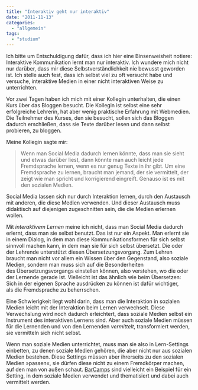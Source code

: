 ```yaml
---
title: "Interaktiv geht nur interaktiv"
date: "2011-11-13"
categories: 
  - "allgemein"
tags: 
  - "studium"
---
```


Ich bitte um Entschuldigung dafür, dass ich hier eine Binsenweisheit notiere: Interaktive Kommunikation lernt man nur interaktiv. Ich wundere mich nicht nur darüber, dass mir diese Selbstverständlichkeit nie bewusst geworden ist. Ich stelle auch fest, dass ich selbst viel zu oft versucht habe und versuche, interaktive Medien in einer nicht interaktiven Weise zu unterrichten.

Vor zwei Tagen haben ich mich mit einer Kollegin unterhalten, die einen Kurs über das Bloggen besucht. Die Kollegin ist selbst eine sehr erfolgreiche Lehrerin, hat aber wenig praktische Erfahrung mit Webmedien. Die Teilnehmer des Kurses, den sie besucht, sollen sich das Bloggen dadurch erschließen, dass sie Texte darüber lesen und dann selbst probieren, zu bloggen.

Meine Kollegin sagte mir:

> Wenn man Social Media dadurch lernen könnte, dass man sie sieht und etwas darüber liest, dann könnte man auch leicht jede Fremdsprache lernen, wenn es nur genug Texte in ihr gibt. Um eine Fremdsprache zu lernen, braucht man jemand, der sie vermittelt, der zeigt wie man spricht und korrigierend eingreift. Genauso ist es mit den sozialen Medien.

Social Media lassen sich nur durch Interaktion lernen, durch den Austausch mit anderen, die diese Medien verwenden. Und dieser Austausch muss didaktisch auf diejenigen zugeschnitten sein, die die Medien erlernen wollen. 

Mit _interaktivem Lernen_ meine ich nicht, dass man Social Media dadurch erlernt, dass man sie selbst benutzt. Das ist nur ein Aspekt. Man erlernt sie in einem Dialog, in dem man diese Kommunikationsformen für sich selbst sinnvoll machen kann, in dem man sie für sich selbst übersetzt. Die oder der Lehrende unterstützt diesen Übersetzungsvorgang. Zum Lehren braucht man nicht vor allem ein Wissen über den Gegenstand, also soziale Medien, sondern man muss sich auf die Besonderheiten des Übersetzungsvorgangs einstellen können, also verstehen, wo die oder der Lernende gerade ist. Vielleicht ist das ähnlich wie beim Übersetzen: Sich in der eigenen Sprache ausdrücken zu können ist dafür wichtiger, als die Fremdsprache zu beherrschen. 

Eine Schwierigkeit liegt wohl darin, dass man die Interaktion in sozialen Medien leicht mit der Interaktion beim Lernen verwechselt. Diese Verwechslung wird noch dadurch erleichtert, dass soziale Medien selbst ein Instrument des interaktiven Lernens sind. Aber auch soziale Medien müssen für die Lernenden und von den Lernenden _vermittelt_, transformiert werden, sie vermitteln sich nicht selbst. 

Wenn man soziale Medien unterrichtet, muss man sie also in Lern-Settings einbetten, zu denen soziale Medien gehören, die aber nicht nur aus sozialen Medien bestehen. Diese Settings müssen aber ihrerseits zu den sozialen Medien »passen«, sie dürfen diese nicht zu einem Fremdkörper machen, auf den man von außen schaut. [BarCamps](http://www.barcamp.at/Was_ist_ein_BarCamp "barcamp.at: Was ist ein BarCamp?") sind vielleicht ein Beispiel für ein Setting, in dem soziale Medien verwendet und thematisiert und dabei auch vermittelt werden.
